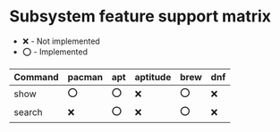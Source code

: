 # Subsystem feature support matrix

* :x: - Not implemented
* :o: - Implemented

Command | pacman | apt | aptitude | brew | dnf
--------|--------|-----|----------|------|-----
show    | :o:    | :o: | :x:      | :o:  | :x:
search  | :x:    | :o: | :x:      | :o:  | :x:

